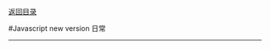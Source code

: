 <p>
    <a href="#" onclick="refreshContent('javascript')">返回目录</a>
</p>

#Javascript  new version 日常 

---
